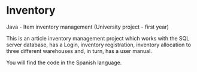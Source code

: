 # Inventory
Java - Item inventory management (University project - first year)

This is an article inventory management project which works with the SQL server database, has a Login, inventory registration, inventory allocation to three different warehouses and, in turn, has a user manual.

You will find the code in the Spanish language.
